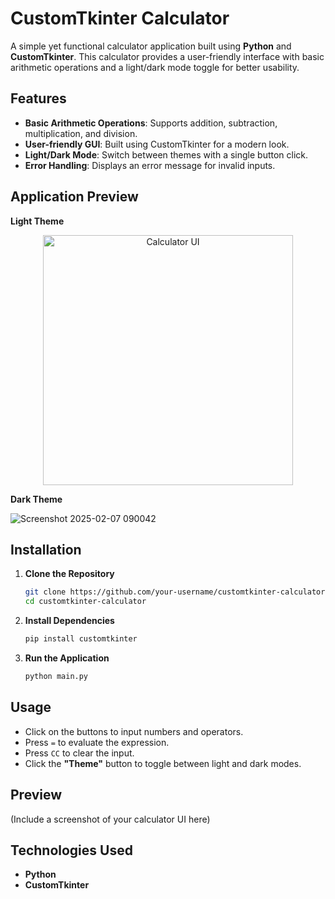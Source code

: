 # **CustomTkinter Calculator**  

A simple yet functional calculator application built using **Python** and **CustomTkinter**. This calculator provides a user-friendly interface with basic arithmetic operations and a light/dark mode toggle for better usability.  

## **Features**  
- **Basic Arithmetic Operations**: Supports addition, subtraction, multiplication, and division.  
- **User-friendly GUI**: Built using CustomTkinter for a modern look.  
- **Light/Dark Mode**: Switch between themes with a single button click.  
- **Error Handling**: Displays an error message for invalid inputs.

## **Application Preview**

**Light Theme**

<div align="center">
  <img src="![Screenshot 2025-02-07 090051](https://github.com/user-attachments/assets/a6238709-9ee9-430a-b02e-0bce74814172)" alt="Calculator UI" width="400"/>
</div>

**Dark Theme**

![Screenshot 2025-02-07 090042](https://github.com/user-attachments/assets/38163f0b-c0e6-455d-a393-240c9899dfdc)


## **Installation**  

1. **Clone the Repository**  
   ```bash
   git clone https://github.com/your-username/customtkinter-calculator.git
   cd customtkinter-calculator
   ```
2. **Install Dependencies**  
   ```bash
   pip install customtkinter
   ```
3. **Run the Application**  
   ```bash
   python main.py
   ```

## **Usage**  
- Click on the buttons to input numbers and operators.  
- Press `=` to evaluate the expression.  
- Press `CC` to clear the input.  
- Click the **"Theme"** button to toggle between light and dark modes.  

## **Preview**  
(Include a screenshot of your calculator UI here)

## **Technologies Used**  
- **Python**  
- **CustomTkinter**  
